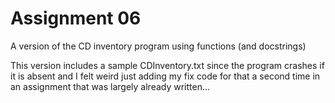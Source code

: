 # Assignment 06
A version of the CD inventory program using functions (and docstrings)

This version includes a sample CDInventory.txt since the program crashes if it is absent and I felt weird just adding my fix code for that a second time in an assignment that was largely already written...

